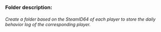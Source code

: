### Folder description:
###### Create a folder based on the SteamID64 of each player to store the daily behavior log of the corresponding player.